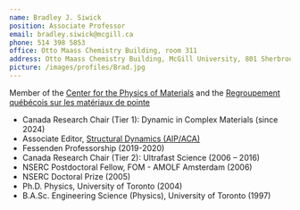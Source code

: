 ```yaml
---
name: Bradley J. Siwick
position: Associate Professor
email: bradley.siwick@mcgill.ca
phone: 514 398 5853
office: Otto Maass Chemistry Building, room 311
address: Otto Maass Chemistry Building, McGill University, 801 Sherbrooke St. W, Montreal, QC, H3A 0B8 Canada 
picture: /images/profiles/Brad.jpg
---
```


Member of the [Center for the Physics of Materials](https://cpm.research.mcgill.ca) and the [Regroupement québécois sur les matériaux de pointe](http://www.rqmp.ca/?lang=en)

* Canada Research Chair (Tier 1): Dynamic in Complex Materials (since 2024)
* Associate Editor, [Structural Dynamics (AIP/ACA)](https://aca.scitation.org/journal/sdy)
* Fessenden Professorship (2019-2020)
* Canada Research Chair (Tier 2): Ultrafast Science (2006 – 2016)
* NSERC Postdoctoral Fellow, FOM - AMOLF Amsterdam (2006)
* NSERC Doctoral Prize (2005)
* Ph.D. Physics, University of Toronto (2004)
* B.A.Sc. Engineering Science (Physics), University of Toronto (1997)
